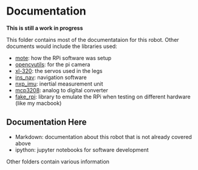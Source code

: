 # Documentation

**This is still a work in progress**

This folder contains most of the documentataion for this robot. Other documents would
include the libraries used:

- [mote](https://github.com/MomsFriendlyRobotCompany/mote): how the RPi software was setup
- [opencvutils](https://github.com/MomsFriendlyRobotCompany/opencvutils): for the pi camera
- [xl-320](https://github.com/MomsFriendlyRobotCompany/pyxl320): the servos used in the legs
- [ins_nav](https://github.com/MomsFriendlyRobotCompany/ins_nav): navigation software
- [nxp_imu](https://github.com/MomsFriendlyRobotCompany/nxp_imu): inertial measurement unit
- [mcp3208](https://github.com/MomsFriendlyRobotCompany/mcp3208): analog to digital converter
- [fake_rpi](https://github.com/MomsFriendlyRobotCompany/fake_rpi): library to emulate the RPi when testing on different hardware (like my macbook)

## Documentation Here

- Markdown: documentation about this robot that is not already covered above
- ipython: jupyter notebooks for software development

Other folders contain various information
